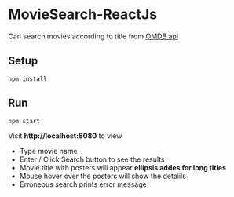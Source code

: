 # MovieSearch-ReactJs

Can search movies according to title from [OMDB api](http://www.omdbapi.com)


## Setup

```
npm install
```


## Run 

```
npm start
```

Visit **http://localhost:8080** to view

* Type movie name 
* Enter / Click Search button to see the results
* Movie title with posters will appear **ellipsis addes for long titles**
* Mouse hover over the posters will show the detaiils
* Erroneous search prints error message
